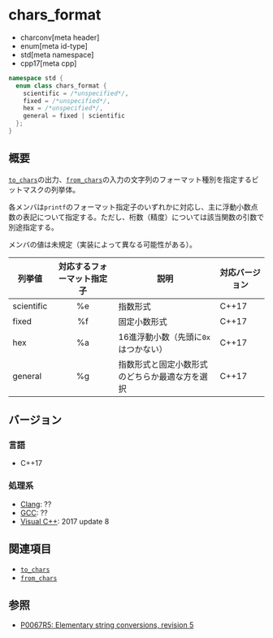 # chars_format
* charconv[meta header]
* enum[meta id-type]
* std[meta namespace]
* cpp17[meta cpp]

```cpp
namespace std {
  enum class chars_format {
    scientific = /*unspecified*/,
    fixed = /*unspecified*/,
    hex = /*unspecified*/,
    general = fixed | scientific
  };
}
```

## 概要
[`to_chars`](../charconv/to_chars.md)の出力、[`from_chars`](../charconv/from_chars.md)の入力の文字列のフォーマット種別を指定するビットマスクの列挙体。

各メンバは`printf`のフォーマット指定子のいずれかに対応し、主に浮動小数点数の表記について指定する。ただし、桁数（精度）については該当関数の引数で別途指定する。

メンバの値は未規定（実装によって異なる可能性がある）。

| 列挙値 | 対応するフォーマット指定子 | 説明           | 対応バージョン |
|-------|:--------------------------:|----------------|----------------|
| scientific | %e | 指数形式 | C++17 |
| fixed | %f | 固定小数形式 | C++17 |
| hex | %a | 16進浮動小数（先頭に`0x`はつかない） | C++17 |
| general | %g | 指数形式と固定小数形式のどちらか最適な方を選択 |  C++17 |

## バージョン
### 言語
- C++17

### 処理系
- [Clang](/implementation.md#clang): ??
- [GCC](/implementation.md#gcc): ??
- [Visual C++](/implementation.md#visual_cpp): 2017 update 8

## 関連項目
- [`to_chars`](../charconv/to_chars.md)
- [`from_chars`](../charconv/from_chars.md)


## 参照
- [P0067R5: Elementary string conversions, revision 5](http://www.open-std.org/jtc1/sc22/wg21/docs/papers/2016/p0067r5.html)

